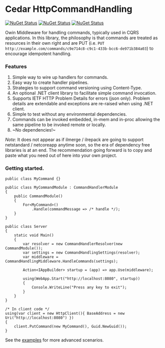# Cedar HttpCommandHandling
[![NuGet Status](http://img.shields.io/nuget/v/Cedar.CommandHandling.svg?style=flat)](https://www.nuget.org/packages/Cedar.CommandHandling/)
[![NuGet Status](http://img.shields.io/nuget/v/Cedar.CommandHandling.Http.svg?style=flat)](https://www.nuget.org/packages/Cedar.CommandHandling.Http/) 
[![NuGet Status](http://img.shields.io/nuget/v/Cedar.CommandHandling.Http.Client.svg?style=flat)](https://www.nuget.org/packages/Cedar.CommandHandling.Http.Client/)

Owin Middleware for handling commands, typically used in CQRS applications. In this library, the philosophy is that commands are treated as resources in their own right and are PUT (i.e. `PUT http://example.com/commands/c9e714c8-c9c1-433b-bcc6-de971b384a03`) to encourage idempotent handling.

### Features
1. Simple way to wire up handlers for commands.
2. Easy way to create handler pipelines.
3. Strategies to support command versioning using Content-Type.
4. An optional .NET client library to facilitate simple command invocation.
5. Supports IETF HTTP Problem Details for errors (json only). Problem details are extendable and exceptions are re-raised when using .NET client.
6. Simple to test without any environmental dependencies.
7. Commands can be invoked embedded, in-mem and in-proc allowing the same pipeline to be invoked remote or locally.
8. ~No dependencies!~

*Note*: It does not appear as if ilmerge / ilrepack are going to support netstandard / netcoreapp anytime soon, so the era of dependency free libraries is at an end. The recommendation going forward is to copy and paste what you need out of here into your own project.

### Getting started.

```CSharp
public class MyCommand {}

public class MyCommandModule : CommandHandlerModule
{
    public CommandModule()
    {
        For<MyCommand>()
            .Handle(commandMessage => /* handle */);
    }
}

public class Server
{
    static void Main()
    {
        var resolver = new CommandHandlerResolver(new CommandModule());
        var settings = new CommandHandlingSettings(resolver);
        var middleware = CommandHandlingMiddleware.HandleCommands(settings);

        Action<IAppBuilder> startup = (app) => app.Use(middleware);

        using(WebApp.Start("http://localhost:8080", startup))
        {
            Console.WriteLine("Press any key to exit");
        }
    }
}

/* In client code */
using(var client = new HttpClient(){ BaseAddress = new Uri("http://localhost:8080") })
{
    client.PutCommand(new MyCommand(), Guid.NewGuid());
}
```

See the [examples](https://github.com/damianh/Cedar.HttpCommandHandling/tree/master/src/Cedar.CommandHandling.Example) for more advanced scenarios.
